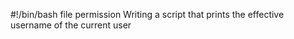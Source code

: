 #!/bin/bash
file permission
Writing a script that prints the effective username of the current user
